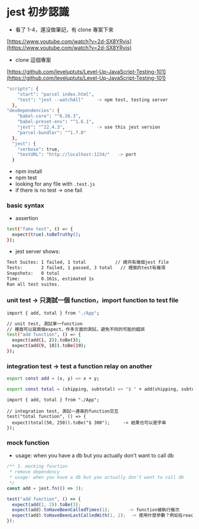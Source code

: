 # jest 初步認識

- 看了 1-4，還沒做筆記，有 clone 專案下來

[https://www.youtube.com/watch?v=2d-SX8YRyis](https://www.youtube.com/watch?v=2d-SX8YRyis)

- clone 這個專案

[https://github.com/leveluptuts/Level-Up-JavaScript-Testing-101](https://github.com/leveluptuts/Level-Up-JavaScript-Testing-101)

```bash
"scripts": {
    "start": "parcel index.html",
    "test": "jest --watchAll"     -> npm test, testing server
  },
"devDependencies": {
    "babel-core": "^6.26.3",
    "babel-preset-env": "^1.6.1",
    "jest": "^22.4.3",            -> use this jest version
    "parcel-bundler": "^1.7.0"
  },
  "jest": {
    "verbose": true,
    "testURL": "http://localhost:1234/"   -> port
  }
```

- npm install
- npm test
- looking for any file with `.test.js`
- if there is no test → one fail

### basic syntax

- assertion

```bash
test("fake test", () => {
  expect(true).toBeTruthy();
});
```

- jest server shows:

```bash
Test Suites: 1 failed, 1 total           // 總共有幾個jest file
Tests:       2 failed, 1 passed, 3 total   // 裡面的test有幾項
Snapshots:   0 total
Time:        0.161s, estimated 1s
Ran all test suites.
```

### unit test → 只測試一個 function，import function to test file

```bash
import { add, total } from "./App";

// unit test, 測試單一function
// 裡面可以寫兩個expect，作多方面的測試，避免不同的可能的錯誤
test("add function", () => {
  expect(add(1, 2)).toBe(3);
  expect(add(9, 10)).toBe(19);
});
```

### integration test → test a function relay on another

```bash
export const add = (x, y) => x + y;

export const total = (shipping, subtotal) => "$ " + add(shipping, subtotal);
```

```
import { add, total } from "./App";

// integration test, 測試一連串的function交互
test("total function", () => {
  expect(total(50, 250)).toBe("$ 300");     -> 結果也可以是字串
});
```

### mock function

- usage: when you have a db but you actually don't want to call db

```jsx
/** 3. mocking function
 * remove dependency
 * usage: when you have a db but you actually don't want to call db
 */
const add = jest.fn(() => 3);

test("add function", () => {
  expect(add(1, 2)).toBe(3);
  expect(add).toHaveBeenCalledTimes(1);       -> function被執行幾次
  expect(add).toHaveBeenLastCalledWith(1, 2);  -> 使用什麼參數？例如在react裡面，用了props
});
```
